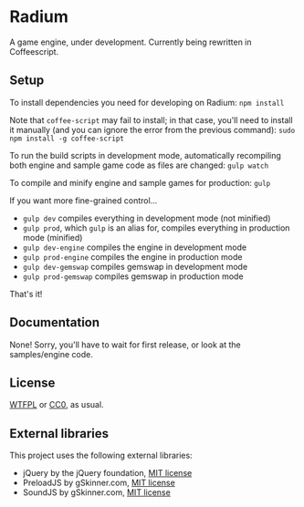 # Radium

A game engine, under development. Currently being rewritten in Coffeescript.

## Setup

To install dependencies you need for developing on Radium: `npm install`

Note that `coffee-script` may fail to install; in that case, you'll need to install it manually (and you can ignore the error from the previous command): `sudo npm install -g coffee-script`

To run the build scripts in development mode, automatically recompiling both engine and sample game code as files are changed: `gulp watch`

To compile and minify engine and sample games for production: `gulp`

If you want more fine-grained control...

* `gulp dev` compiles everything in development mode (not minified)
* `gulp prod`, which `gulp` is an alias for, compiles everything in production mode (minified)
* `gulp dev-engine` compiles the engine in development mode
* `gulp prod-engine` compiles the engine in production mode
* `gulp dev-gemswap` compiles gemswap in development mode
* `gulp prod-gemswap` compiles gemswap in production mode

That's it!

## Documentation

None! Sorry, you'll have to wait for first release, or look at the samples/engine code.

## License

[WTFPL](http://www.wtfpl.net/) or [CC0](https://creativecommons.org/publicdomain/zero/1.0/), as usual.

## External libraries

This project uses the following external libraries:

* jQuery by the jQuery foundation, [MIT license](https://jquery.org/license/)
* PreloadJS by gSkinner.com, [MIT license](https://github.com/CreateJS/PreloadJS/blob/master/LICENSE)
* SoundJS by gSkinner.com, [MIT license](https://github.com/CreateJS/SoundJS/blob/master/LICENSE)